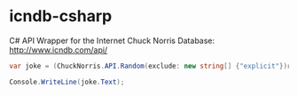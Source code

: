 icndb-csharp
============

C# API Wrapper for the Internet Chuck Norris Database: http://www.icndb.com/api/

```csharp
var joke = (ChuckNorris.API.Random(exclude: new string[] {"explicit"})response).Result;

Console.WriteLine(joke.Text);
```
